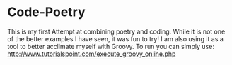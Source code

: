 # Code-Poetry
This is my first Attempt at combining poetry and coding. While it is not one of the better examples I have seen, it was fun to try! I am also using it as a tool to better acclimate myself with Groovy. To run you can simply use: http://www.tutorialspoint.com/execute_groovy_online.php
